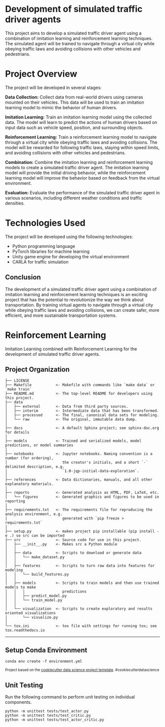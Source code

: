 # Development of simulated traffic driver agents
This project aims to develop a simulated traffic driver agent using a combination of imitation learning and reinforcement learning techniques. The simulated agent will be trained to navigate through a virtual city while obeying traffic laws and avoiding collisions with other vehicles and pedestrians.

# Project Overview
The project will be developed in several stages:

**Data Collection:** Collect data from real-world drivers using cameras mounted on their vehicles. This data will be used to train an imitation learning model to mimic the behavior of human drivers.

**Imitation Learning:** Train an imitation learning model using the collected data. The model will learn to predict the actions of human drivers based on input data such as vehicle speed, position, and surrounding objects.

**Reinforcement Learning:** Train a reinforcement learning model to navigate through a virtual city while obeying traffic laws and avoiding collisions. The model will be rewarded for following traffic laws, staying within speed limits, and avoiding collisions with other vehicles and pedestrians.

**Combination:** Combine the imitation learning and reinforcement learning models to create a simulated traffic driver agent. The imitation learning model will provide the initial driving behavior, while the reinforcement learning model will improve the behavior based on feedback from the virtual environment.

**Evaluation:** Evaluate the performance of the simulated traffic driver agent in various scenarios, including different weather conditions and traffic densities.

# Technologies Used
The project will be developed using the following technologies:

- Python programming language
- PyTorch libraries for machine learning
- Unity game engine for developing the virtual environment
- CARLA for traffic simulation

## Conclusion
The development of a simulated traffic driver agent using a combination of imitation learning and reinforcement learning techniques is an exciting project that has the potential to revolutionize the way we think about transportation. By training virtual agents to navigate through a virtual city while obeying traffic laws and avoiding collisions, we can create safer, more efficient, and more sustainable transportation systems.


Reinforcement Learning
==============================

Imitation Learning combined with Reinforcement Learning for the development of simulated traffic driver agents.

Project Organization
------------

    ├── LICENSE
    ├── Makefile           <- Makefile with commands like `make data` or `make train`
    ├── README.md          <- The top-level README for developers using this project.
    ├── data
    │   ├── external       <- Data from third party sources.
    │   ├── interim        <- Intermediate data that has been transformed.
    │   ├── processed      <- The final, canonical data sets for modeling.
    │   └── raw            <- The original, immutable data dump.
    │
    ├── docs               <- A default Sphinx project; see sphinx-doc.org for details
    │
    ├── models             <- Trained and serialized models, model predictions, or model summaries
    │
    ├── notebooks          <- Jupyter notebooks. Naming convention is a number (for ordering),
    │                         the creator's initials, and a short `-` delimited description, e.g.
    │                         `1.0-jqp-initial-data-exploration`.
    │
    ├── references         <- Data dictionaries, manuals, and all other explanatory materials.
    │
    ├── reports            <- Generated analysis as HTML, PDF, LaTeX, etc.
    │   └── figures        <- Generated graphics and figures to be used in reporting
    │
    ├── requirements.txt   <- The requirements file for reproducing the analysis environment, e.g.
    │                         generated with `pip freeze > requirements.txt`
    │
    ├── setup.py           <- makes project pip installable (pip install -e .) so src can be imported
    ├── src                <- Source code for use in this project.
    │   ├── __init__.py    <- Makes src a Python module
    │   │
    │   ├── data           <- Scripts to download or generate data
    │   │   └── make_dataset.py
    │   │
    │   ├── features       <- Scripts to turn raw data into features for modeling
    │   │   └── build_features.py
    │   │
    │   ├── models         <- Scripts to train models and then use trained models to make
    │   │   │                 predictions
    │   │   ├── predict_model.py
    │   │   └── train_model.py
    │   │
    │   └── visualization  <- Scripts to create exploratory and results oriented visualizations
    │       └── visualize.py
    │
    └── tox.ini            <- tox file with settings for running tox; see tox.readthedocs.io


--------

## Setup Conda Environment
```
conda env create -f environment.yml
```

<p><small>Project based on the <a target="_blank" href="https://drivendata.github.io/cookiecutter-data-science/">cookiecutter data science project template</a>. #cookiecutterdatascience</small></p>


## Unit Testing
Run the following command to perform unit testing on individual components.
```
python -m unittest tests/test_actor.py
python -m unittest tests/test_critic.py
python -m unittest tests/test_actor_critic.py
```
